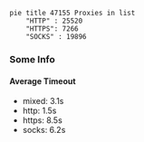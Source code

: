 
```mermaid
pie title 47155 Proxies in list
    "HTTP" : 25520
    "HTTPS": 7266
    "SOCKS" : 19896
```

### Some Info
#### Average Timeout

- mixed: 3.1s
- http: 1.5s
- https: 8.5s
- socks: 6.2s